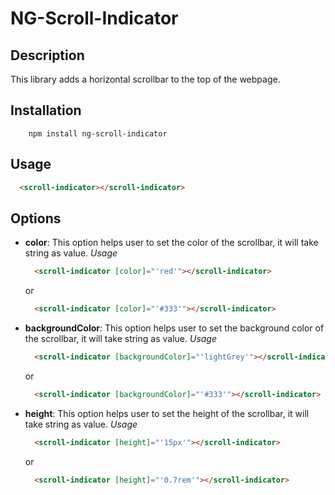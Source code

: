 # NG-Scroll-Indicator

## Description
This library adds a horizontal scrollbar to the top of the webpage.

## Installation

```node
    npm install ng-scroll-indicator
```
## Usage
  ```html
    <scroll-indicator></scroll-indicator>
  ```
## Options
* **color**:
  This option helps user to set the color of the scrollbar, it will take string as value.
  *Usage*
  ```html
    <scroll-indicator [color]="'red'"></scroll-indicator>
  ```
  or
  ```html
    <scroll-indicator [color]="'#333'"></scroll-indicator>
  ```
* **backgroundColor**:
  This option helps user to set the background color of the scrollbar, it will take string as value.
  *Usage*
  ```html
    <scroll-indicator [backgroundColor]="'lightGrey'"></scroll-indicator>
  ```
  or
  ```html
    <scroll-indicator [backgroundColor]="'#333'"></scroll-indicator>
  ```
* **height**:
  This option helps user to set the height of the scrollbar, it will take string as value.
  *Usage*
  ```html
    <scroll-indicator [height]="'15px'"></scroll-indicator>
  ```
  or
  ```html
    <scroll-indicator [height]="'0.7rem'"></scroll-indicator>
  ```